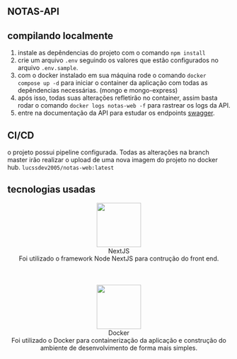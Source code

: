 ## NOTAS-API

## compilando localmente

1) instale as depêndencias do projeto com o comando ```npm install```
2) crie um arquivo ```.env``` seguindo os valores que estão configurados no arquivo ```.env.sample```.
3) com o docker instalado em sua máquina rode o comando ```docker compose up -d``` para iniciar o container da aplicação com todas as depêndencias necessárias. (mongo e mongo-express)
4) após isso, todas suas alterações refletirão no container, assim basta rodar o comando ```docker logs notas-web -f``` para rastrear os logs da API.
5) entre na documentação da API para estudar os endpoints [swagger](http://localhost:3001/swagger).

## CI/CD
o projeto possui pipeline configurada. Todas as alterações na branch master irão realizar o upload de uma nova imagem do projeto no docker hub. ```lucssdev2005/notas-web:latest```


## tecnologias usadas

<div align="center"> 
 <img src="https://cdn.jsdelivr.net/gh/devicons/devicon@latest/icons/nextjs/nextjs-original.svg" width=100 heigth=100 />
  <div>NextJS</div>
  <div>Foi utilizado o framework Node NextJS para contrução do front end.</div>
</div>

<br/>
<br/>
<br/>

<div align="center"> 
  <img src="https://cdn.jsdelivr.net/gh/devicons/devicon@latest/icons/docker/docker-original.svg" width=100 heigth=100 />
  <div>Docker</div>
  <div>Foi utilizado o Docker para containerização da aplicação e construção do ambiente de desenvolvimento de forma mais simples.</div>
</div>
